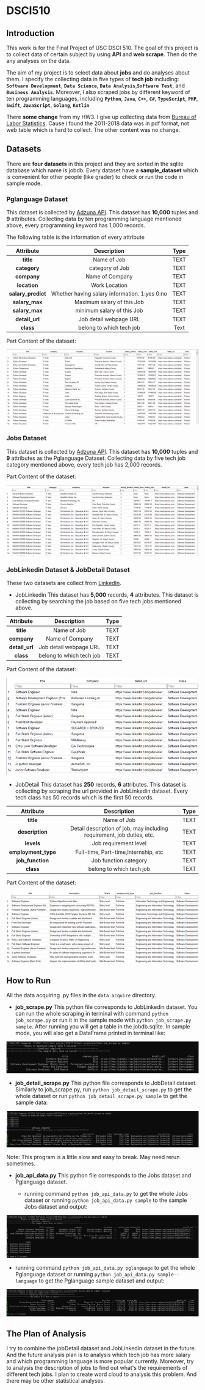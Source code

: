 # DSCI510

## Introduction
This work is for the Final Project of USC DSCI 510. The goal of this project is to collect data of certain subject by using **API** and **web scrape**. Then do the any analyses on the data.

The aim of my project is to select data about **jobs** and do analyses about them. I specify the collecting data in five types of **tech job** including:
**``Software Development``**, **``Data Science``**, **``Data Analysis``**,**``Software Test``**, and **``Business Analysis``**. Moreover, I also scraped jobs by different keyword of ten programming languages, including **``Python``**, **``Java``**, **``C++``**, **``C#``**, **``TypeScript``**, **``PHP``**, **``Swift``**, **``JavaScript``**, **``Golang``**, **``Kotlin``**


There **some change** from my HW3. I give up collecting data from [Bureau of Labor Statistics](https://www.bls.gov/ces/data/employment-and-earnings). Cause i found the 2011-2018 data was in pdf format, not web table which is hard to collect. The other content was no change.

## Datasets
There are **four datasets** in this project and they are sorted in the sqlite database which name is jobdb. Every dataset have a **sample_dataset** which is convenient for other people (like grader) to check or run the code in sample mode.

### Pglanguage Dataset
This dataset is collected by [Adzuna API](https://developer.adzuna.com/). This dataset has **10,000** tuples and **9** attributes. Collecting data by ten programming language mentioned above, every programming keyword has 1,000 records.

The following table is the information of every attribute

<div align="center">

|Attribute|Description|Type|
|:---:|:---:|:---:|
|**title**|Name of Job|TEXT|
|**category**|category of Job|TEXT|
|**company**|Name of Company|TEXT|
|**location**|Work Location|TEXT|
|**salary_predict**|Whether having salary information. 1:yes 0:no|TEXT|
|**salary_max**|Maximum salary of this Job|TEXT|
|**salary_max**|minimum salary of this Job|TEXT|
|**detail_url**|Job detail webpage URL|TEXT|
|**class**|belong to which tech job|Text|

</div>

Part Content of the dataset:

<img src="img/pg.png">


### Jobs Dataset
This dataset is collected by [Adzuna API](https://developer.adzuna.com/). This dataset has **10,000** tuples and **9** attributes as the Pglanguage Dataset. Collecting data by five tech job category mentioned above, every tech job has 2,000 records.

Part Content of the dataset:

<img src="img/job.png">

### JobLinkedin Dataset & JobDetail Dataset
These two datasets are collect from [LinkedIn](https://www.linkedin.com/jobs/search/?keywords=python&location=United%20States&trk=guest_job_search_jobs-search-bar_search-submit&redirect=false&position=1&pageNum=0&original_referer=).

- JobLinkedin
This dataset has **5,000** records, **4** attributes. This dataset is collecting by searching the job based on five tech jobs mentioned above.

<div align="center">

|Attribute|Description|Type|
|:---:|:---:|:---:|
|**title**|Name of Job|TEXT|
|**company**|Name of Company|TEXT|
|**detail_url**|Job detail webpage URL|TEXT|
|**class**|belong to which tech job|TEXT|

</div>

Part Content of the dataset:

<img src="img/joblink.png">

- JobDetail
This dataset has **250** records, **6** attributes. This dataset is collecting by scraping the url provided in JobLinkedin dataset. Every tech class has 50 records which is the first 50 records.

<div align="center">

|Attribute|Description|Type|
|:---:|:---:|:---:|
|**title**|Name of Job|TEXT|
|**description**|Detail description of job, may including requirement, job duties, etc.|TEXT|
|**levels**|Job requirement level|TEXT|
|**employment_type**|Full-time, Part-time,Internship, etc|TEXT|
|**job_function**|Job function category|TEXT|
|**class**|belong to which tech job|TEXT|

</div>

Part Content of the dataset:

<img src="img/jobdetail.png">


## How to Run

All the data acquiring .py files in the ```data acquire``` directory.

- **job_scrape.py**
  This python file corresponds to JobLinkedin dataset. You can run the whole scraping in terminal with command ```python job_scrape.py``` or run it in the sample mode with ```python job_scrape.py sample```. After running you will get a table in the jobdb.sqlite. In sample mode, you will also get a DataFrame printed in terminal like:

<img src="img/example.png">


- **job_detail_scrape.py**
  This python file corresponds to JobDetail dataset. Similarly to job_scrape.py, run ```python job_detail_scrape.py``` to get the whole dataset or run ```python job_detail_scrape.py sample``` to get the sample data:

<img src="img/example1.png">

  Note: This program is a little slow and easy to break. May need rerun sometimes.
  
- **job_api_data.py**
  This python file corresponds to the Jobs dataset and Pglanguage dataset.

  - running command ```python job_api_data.py``` to get the whole Jobs dataset or running ```python job_api_data.py sample``` to the sample Jobs dataset and output:
<img src="img/example2.png">

  - running command ```python job_api_data.py pglanguage``` to get the whole Pglanguage dataset or running ```python job_api_data.py sample--language``` to get the Pglanguage sample dataset and output:
<img src="img/example3.png">
 

## The Plan of Analysis
I try to combine the jobDetail dataset and JobLinkedin dataset in the future. And the future analysis plan is to analysis which tech job has more salary and which programming language is more popular currently. Moreover, try to analysis the description of jobs to find out what's the requirements of different tech jobs. I plan to create word cloud to analysis this problem. And there may be other statistical analyses.